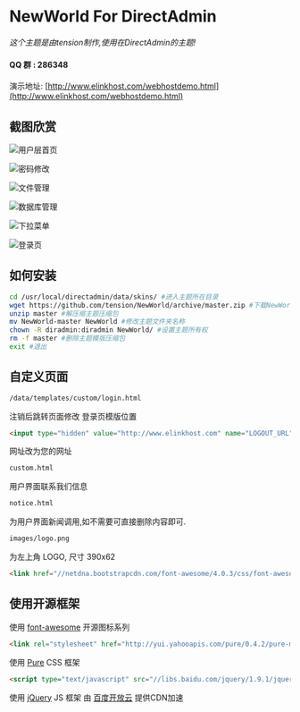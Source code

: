 # NewWorld For DirectAdmin #

*这个主题是由tension制作,使用在DirectAdmin的主题!*


#### QQ 群 : 286348



演示地址: [http://www.elinkhost.com/webhostdemo.html](http://www.elinkhost.com/webhostdemo.html)

## 截图欣赏 ##

![用户层首页](http://ww3.sinaimg.cn/large/6211b300gw1ef4uuckqigj20w90u4wiy.jpg)

![密码修改](http://ww2.sinaimg.cn/large/6211b300gw1ef4uv9hly8j20w90rgju7.jpg)

![文件管理](http://ww2.sinaimg.cn/large/6211b300gw1ef4uvl1r5cj20w90rgdjb.jpg)

![数据库管理](http://ww2.sinaimg.cn/large/6211b300gw1ef4uvtmdzuj20w90rgwhw.jpg)

![下拉菜单](http://ww1.sinaimg.cn/large/6211b300gw1ef4uw3ba85j209m051t8u.jpg)

![登录页](http://ww1.sinaimg.cn/large/6211b300gw1ef4uwd32n7j20e00a80sy.jpg)



## 如何安装 ##

```sh
cd /usr/local/directadmin/data/skins/ #进入主题所在目录
wget https://github.com/tension/NewWorld/archive/master.zip #下载NewWorld主题模版压缩包
unzip master #解压缩主题压缩包
mv NewWorld-master NewWorld #修改主题文件夹名称
chown -R diradmin:diradmin NewWorld/ #设置主题所有权
rm -f master #删除主题模版压缩包
exit #退出
```


## 自定义页面 ##

```html
/data/templates/custom/login.html
```
注销后跳转页面修改
登录页模版位置

```html
<input type="hidden" value="http://www.elinkhost.com" name="LOGOUT_URL"/>
```
网址改为您的网址


```html
custom.html
```
用户界面联系我们信息

```html
notice.html
```
为用户界面新闻调用,如不需要可直接删除内容即可.

```html
images/logo.png
```
为左上角 LOGO, 尺寸 390x62

```html
<link href="//netdna.bootstrapcdn.com/font-awesome/4.0.3/css/font-awesome.css" rel="stylesheet">
```
## 使用开源框架 ##

使用 [font-awesome](http://fortawesome.github.io/Font-Awesome/) 开源图标系列

```html
<link rel="stylesheet" href="http://yui.yahooapis.com/pure/0.4.2/pure-min.css">
```

使用 [Pure](http://purecss.io/) CSS 框架

```html
<script type="text/javascript" src="//libs.baidu.com/jquery/1.9.1/jquery.min.js"></script>
```

使用 [jQuery](http://jquery.com/) JS 框架 由 [百度开放云](http://libs.baidu.com/) 提供CDN加速